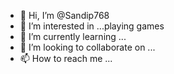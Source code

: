 - 👋 Hi, I’m @Sandip768
- 👀 I’m interested in ...playing games
- 🌱 I’m currently learning ...
- 💞️ I’m looking to collaborate on ...
- 📫 How to reach me ...

<!---
Sandip768/Sandip768 is a ✨ special ✨ repository because its `README.md` (this file) appears on your GitHub profile.
You can click the Preview link to take a look at your changes.
--->
